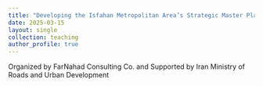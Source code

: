 ```yaml
---
title: "Developing the Isfahan Metropolitan Area’s Strategic Master Plan (with the Participatory Approach)"
date: 2025-03-15
layout: single
collection: teaching
author_profile: true
---
```


Organized by FarNahad Consulting Co. and Supported by Iran Ministry of Roads and Urban Development
